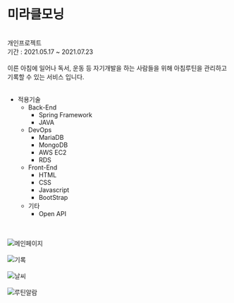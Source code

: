 # 미라클모닝
<br>
개인프로젝트
<br>
기간 : 2021.05.17 ~ 2021.07.23
<br><br>
이른 아침에 일어나 독서, 운동 등 자기개발을 하는 사람들을 위해 아침루틴을 관리하고 기록할 수 있는 서비스 입니다.
<br><br>

* 적용기술 
  * Back-End  
    * Spring Framework 
    * JAVA 
  * DevOps 
    * MariaDB
    * MongoDB
    * AWS EC2
    * RDS
  * Front-End 
    * HTML 
    * CSS 
    * Javascript 
    * BootStrap 
  * 기타 
    * Open API
    
<br><br>
![메인페이지](https://user-images.githubusercontent.com/66003049/182756243-6bd1552d-1915-41b9-844a-7fe82200d5f5.png)
<br><br>
![기록](https://user-images.githubusercontent.com/66003049/182756280-0fc2e391-4221-43fc-81f1-e9cc14e04d17.png)
<br><br>
![날씨](https://user-images.githubusercontent.com/66003049/182756306-a4c1c2f9-5977-4eab-bb75-074e3029edb5.png)
<br><br>
![루틴알람](https://user-images.githubusercontent.com/66003049/182756333-3ad45d4b-04c4-4078-836f-dfd2d47a6b48.png)
